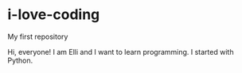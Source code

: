 # i-love-coding
My first repository

Hi, everyone!
I am Elli and I want to learn programming. I started with Python.  
